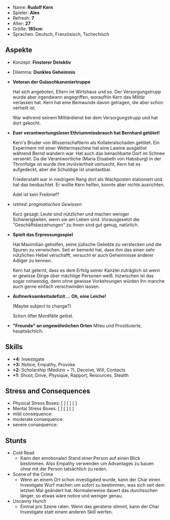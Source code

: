 * Name: **Rudolf Kern**
* Spieler: **Alex**
* Refresh: **7**
* Alter: **27**
* Größe: **185cm**
* Sprachen: Deutsch, Französisch, Tschechisch

## Aspekte

* Konzept: **Finsterer Detektiv**
* Dilemma: **Dunkles Geheimnis**
* **Veteran der Gulaschkanoniertruppe**

  Hat sich angeboten, Eltern im Wirtshaus und so. Der Versorgungstrupp wurde aber irgendwann angegriffen, woraufhin Kern das Militär verlassen hat. Kern hat eine Beinwunde davon getragen, die aber schon verheilt ist.

  War während seinem Militärdienst bei dem Versorgungstrupp und hat dort gekocht.

* **Euer verantwortungsloser Ethriummissbrauch hat Bernhard getötet!**

  Kern's Bruder von Wissenschaftlerin als Kollateralschaden getötet. Ein Experiment mit einer Wettermaschine hat eine Lawine ausgelöst während Bernd wandern war. Hat auch das benachbarte Dorf im Schnee versenkt. Da die Verantwortliche (Maria Elisabeth von Habsburg) in der Thronfolge ist wurde ihre involviertheit vertuscht, Kern hat es aufgedeckt, aber die Schuldige ist unantastbar.

  Friedenstahl war in niedrigem Rang dort als Wachposten stationiert und hat das beobachtet. Er wollte Kern helfen, konnte aber nichts ausrichten.

  Adel ist kein Freibrief?

* *retired: pragmatisches Gewissen*

  Kurz gesagt: Leute sind nützlicher und machen weniger Schwierigkeiten, wenn sie am Leben sind. Vorausgesetzt die "Geschäftsbeziehungen" zu ihnen sind gut genug, natürlich.

* **Spielt das Erpressungsspiel**

  Hat Maximilian geholfen, seine jüdische Geliebte zu verstecken und die Spuren zu verwischen. Seit er bemerkt hat, dass ihm das einen sehr nützlichen Hebel verschafft, versucht er auch Geheimnisse anderer Adliger zu kennen.

  Kern hat gelernt, dass es dem Erfolg seiner Kanzlei zuträglich ist wenn er gewisse Dinge über mächtige Personen weiß. Inzwischen ist das sogar notwendig, denn ohne gewisse Vorkehrungen würden ihn manche auch gerne einfach verschwinden lassen.

* **Aufmerksamkeitsdefizit … Oh, eine Leiche!**

  (Maybe subject to change?)

  Schon öfter Mordfälle gelöst.

* **"Freunde" an ungewöhnlichen Orten**
  Mileu und Prostituierte, hauptsächlich.

## Skills

* **+4:** Investigate
* **+3:** Notice, Empathy, Provoke
* **+2:** Scholarship (Medizin + ?), Deceive, Will, Contacts
* **+1:** Shoot, Drive, Physique, Rapport, Resources, Stealth

## Stress and Consequences

* Physical Stress Boxes: [ ] [ ] [ ]
* Mental Stress Boxes: [ ] [ ] [ ]
* mild consequence:
* moderate consequence:
* severe consequence:

## Stunts

* Cold Read
    * Kann den emotionalen Stand einer Person auf einen Blick bestimmen. Also Empathy verwenden um Advantages zu bauen ohne mit der Person tatsächlich zu reden.
* Scene of the Crime
    * Wenn an einem Ort schon investigated wurde, kann der Char einen Investigate Wurf machen um sofort zu bestimmen, was sich seit dem letzten Mal geändert hat. Normalerweise dauert das durchsuchen länger, so etwas wäre notice und weniger genau.
* Uncanny Hunch
    * Einmal pro Szene raten. Wenn das geratene stimmt, kann der Char Investigate statt einem anderen Skill werfen.
